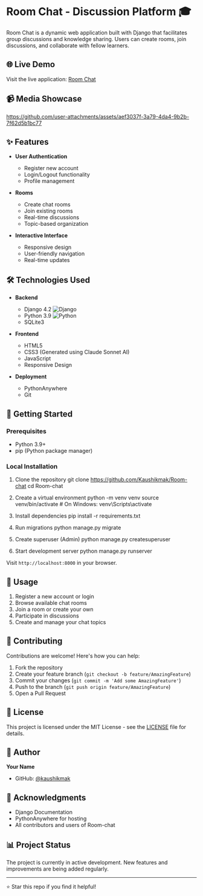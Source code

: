 # Room Chat - Discussion Platform 🎓

Room Chat is a dynamic web application built with Django that facilitates group discussions and knowledge sharing. Users can create rooms, join discussions, and collaborate with fellow learners.

## 🌐 Live Demo
Visit the live application: [Room Chat](https://kaushikmak.pythonanywhere.com/)

## 📹 Media Showcase



https://github.com/user-attachments/assets/aef3037f-3a79-4da4-9b2b-7f62d5b1bc77




## ✨ Features

- **User Authentication**
  - Register new account
  - Login/Logout functionality
  - Profile management

- **Rooms**
  - Create chat rooms
  - Join existing rooms
  - Real-time discussions
  - Topic-based organization

- **Interactive Interface**
  - Responsive design
  - User-friendly navigation
  - Real-time updates

## 🛠️ Technologies Used

- **Backend**
  - Django 4.2 ![Django](https://img.shields.io/badge/django-4.2-green.svg)
  - Python 3.9 ![Python](https://img.shields.io/badge/python-3.9-blue.svg)
  - SQLite3

- **Frontend**
  - HTML5
  - CSS3 (Generated using Claude Sonnet AI)
  - JavaScript
  - Responsive Design

- **Deployment**
  - PythonAnywhere
  - Git

## 🚀 Getting Started

### Prerequisites
- Python 3.9+
- pip (Python package manager)

### Local Installation

1. Clone the repository
git clone https://github.com/Kaushikmak/Room-chat
cd Room-chat

2. Create a virtual environment
python -m venv venv
source venv/bin/activate # On Windows: venv\Scripts\activate

3. Install dependencies
pip install -r requirements.txt

4. Run migrations
python manage.py migrate

5. Create superuser (Admin)
python manage.py createsuperuser

6. Start development server
python manage.py runserver


Visit `http://localhost:8000` in your browser.

## 📝 Usage

1. Register a new account or login
2. Browse available chat rooms
3. Join a room or create your own
4. Participate in discussions
5. Create and manage your chat topics

## 🤝 Contributing

Contributions are welcome! Here's how you can help:

1. Fork the repository
2. Create your feature branch (`git checkout -b feature/AmazingFeature`)
3. Commit your changes (`git commit -m 'Add some AmazingFeature'`)
4. Push to the branch (`git push origin feature/AmazingFeature`)
5. Open a Pull Request

## 📜 License

This project is licensed under the MIT License - see the [LICENSE](LICENSE) file for details.

## 👤 Author

**Your Name**
- GitHub: [@kaushikmak](https://github.com/Kaushikmak)


## 🙏 Acknowledgments

- Django Documentation
- PythonAnywhere for hosting
- All contributors and users of Room-chat



## 📊 Project Status

The project is currently in active development. New features and improvements are being added regularly.

---
⭐️ Star this repo if you find it helpful!

